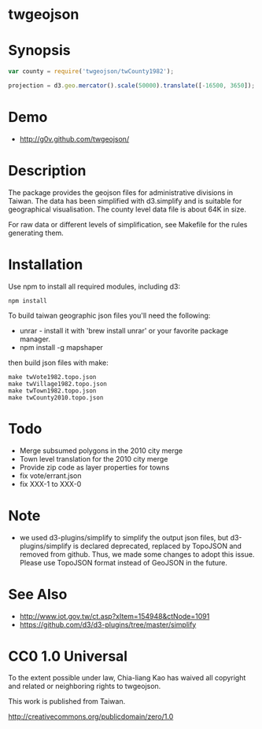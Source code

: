 twgeojson
============

# Synopsis

```javascript
var county = require('twgeojson/twCounty1982');

projection = d3.geo.mercator().scale(50000).translate([-16500, 3650]);
```

# Demo

* http://g0v.github.com/twgeojson/

# Description

The package provides the geojson files for administrative divisions in Taiwan.
The data has been simplified with d3.simplify and is suitable for geographical visualisation.
The county level data file is about 64K in size.

For raw data or different levels of simplification, see Makefile for the rules
generating them.

# Installation

Use npm to install all required modules, including d3:

    npm install


To build taiwan geographic json files you'll need the following:
 * unrar - install it with 'brew install unrar' or your favorite package manager.
 * npm install -g mapshaper

then build json files with make:

    make twVote1982.topo.json
    make twVillage1982.topo.json
    make twTown1982.topo.json
    make twCounty2010.topo.json


# Todo

* Merge subsumed polygons in the 2010 city merge
* Town level translation for the 2010 city merge
* Provide zip code as layer properties for towns
* fix vote/errant.json
* fix XXX-1 to XXX-0

# Note

* we used d3-plugins/simplify to simplify the output json files,
  but d3-plugins/simplify is declared deprecated, replaced by TopoJSON and removed from github.
  Thus, we made some changes to adopt this issue. Please use TopoJSON format instead of GeoJSON in the future.
  
# See Also

* http://www.iot.gov.tw/ct.asp?xItem=154948&ctNode=1091
* https://github.com/d3/d3-plugins/tree/master/simplify

# CC0 1.0 Universal

To the extent possible under law, Chia-liang Kao has waived all copyright
and related or neighboring rights to twgeojson.

This work is published from Taiwan.

http://creativecommons.org/publicdomain/zero/1.0
